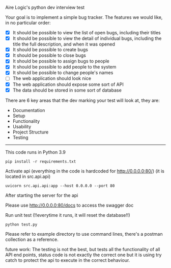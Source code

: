 Aire Logic's python dev interview test

Your goal is to implement a simple bug tracker. The features we would like, in no particular order:

- [x] It should be possible to view the list of open bugs, including their titles
- [x] It should be possible to view the detail of individual bugs, including the title the full description, and when it was opened
- [x] It should be possible to create bugs
- [x] It should be possible to close bugs
- [x] It should be possible to assign bugs to people
- [x] It should be possible to add people to the system
- [x] It should be possible to change people's names
- [ ] The web application should look nice
- [x] The web application should expose some sort of API
- [x] The data should be stored in some sort of database

There are 6 key areas that the dev marking your test will look at, they are:
 - Documentation
 - Setup
 - Functionality
 - Usability
 - Project Structure
 - Testing

---
This code runs in Python 3.9
```commandline
pip install -r requirements.txt
```

Activate api (everything in the code is hardcoded for http://0.0.0.0:80/) (it is located in src.api.api)
```commandline
uvicorn src.api.api:app --host 0.0.0.0 --port 80
```
After starting the server for the api

Please use http://0.0.0.0:80/docs to access the swagger doc

Run unit test (!!everytime it runs, it will reset the database!!)
```commandline
python test.py
```

Please refer to example directory to use command lines, there's a postman collection as a reference.

future work:
The testing is not the best, but tests all the functionality of all API end points, status code is not exactly the correct one
but it is using try catch to protect the api to execute in the correct behaviour.
